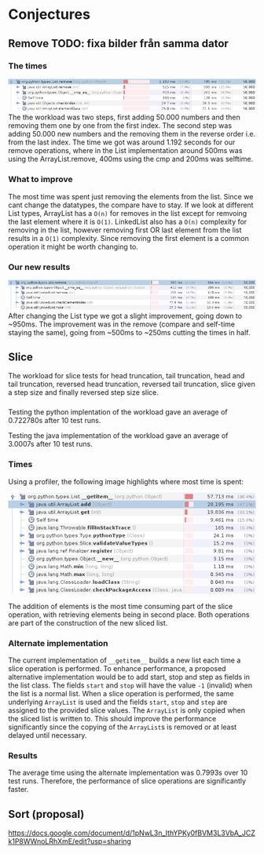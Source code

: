 # Conjectures

## Remove TODO: fixa bilder från samma dator
### The times
![Profiler for original](ProfilerRemoveArrayList.png)
The the workload was two steps, first adding 50.000 numbers and then removing them one by one from the first index. The second step was adding 50.000 new numbers and the removing them in the reverse order i.e. from the last index. The time we got was around 1.192 seconds for our remove operations, where in the List implementation around 500ms was using the ArrayList.remove, 400ms using the cmp and 200ms was selftime. 

### What to improve
The most time was spent just removing the elements from the list. Since we cant change the datatypes, the compare have to stay. If we look at different List types, ArrayList has a `O(n)` for removes in the list except for remvoing the last element where it is `O(1)`. LinkedList also has a `O(n)` complexity for removing in the list, however removing first OR last element from the list results in a `O(1)` complexity. Since removing the first element is a common operation it might be worth changing to.

### Our new results
![Profiler for Updated](ProfilerRemoveLinkedList.png)
After changing the List type we got a slight improvement, going down to ~950ms. The improvement was in the remove (compare and self-time staying the same), going from ~500ms to ~250ms cutting the times in half.  


## Slice
The workload for slice tests for head truncation, tail truncation, head and tail truncation, reversed head truncation, reversed tail truncation, slice given a step size and finally reversed step size slice. 

### 
Testing the python implentation of the workload gave an average of 0.722780s after 10 test runs.

Testing the java implementation of the workload gave an average of 3.0007s after 10 test runs. 

### Times

Using a profiler, the following image highlights where most time is spent: 

![Profile for original implementation](ProfilerSlice.png)

The addition of elements is the most time consuming part of the slice operation, with retrieving elements being in second place. Both operations are part of the construction of the new sliced list.

### Alternate implementation

The current implementation of `__getitem__` builds a new list each time a slice operation is performed. To enhance performance, a proposed alternative implementation would be to add start, stop and step as fields in the list class. The fields `start` and `stop` will have the value `-1` (invalid) when the list is a normal list. When a slice operation is performed, the same underlying `ArrayList` is used and the fields `start`, `stop` and `step` are assigned to the provided slice values. The `ArrayList` is only copied when the sliced list is written to. This should improve the performance significantly since the copying of the `ArrayList`s is removed or at least delayed until necessary.

### Results

The average time using the alternate implementation was 0.7993s over 10 test runs. Therefore, the performance of slice operations are significantly faster.

## Sort (proposal)
https://docs.google.com/document/d/1pNwL3n_IthYPKy0fBVM3L3VbA_JCZk1P8WWnoLRhXmE/edit?usp=sharing
